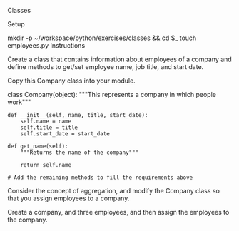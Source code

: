 Classes

Setup

mkdir -p ~/workspace/python/exercises/classes && cd $_
touch employees.py
Instructions

Create a class that contains information about employees of a company and define methods to get/set employee name, job title, and start date.

Copy this Company class into your module.

class Company(object):
    """This represents a company in which people work"""

    def __init__(self, name, title, start_date):
        self.name = name
        self.title = title
        self.start_date = start_date

    def get_name(self):
        """Returns the name of the company"""
        
        return self.name

    # Add the remaining methods to fill the requirements above
Consider the concept of aggregation, and modify the Company class so that you assign employees to a company.

Create a company, and three employees, and then assign the employees to the company.